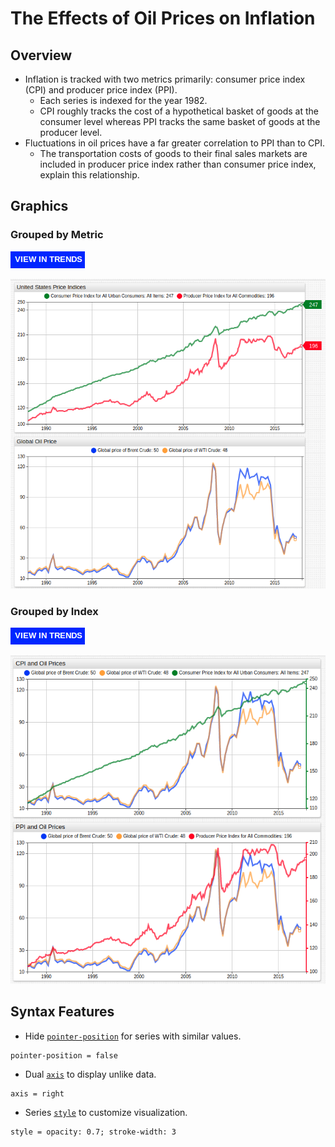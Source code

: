 # The Effects of Oil Prices on Inflation

## Overview

* Inflation is tracked with two metrics primarily: consumer price index (CPI) and producer price index (PPI).
  * Each series is indexed for the year 1982.
  * CPI roughly tracks the cost of a hypothetical basket of goods at the consumer level whereas PPI tracks the same basket of goods at the producer level.
* Fluctuations in oil prices have a far greater correlation to PPI than to CPI.
  * The transportation costs of goods to their final sales markets are included in producer price index rather than consumer price index, explain this relationship.

## Graphics

### Grouped by Metric

[![](../images/button-new.png)](https://trends.axibase.com/363b5710#fullscreen)

![](./images/op-inflation-1.png)

### Grouped by Index

[![](../images/button-new.png)](https://trends.axibase.com/3bd070da#fullscreen)

![](./images/op-inflation-2.png)

## Syntax Features

* Hide [`pointer-position`](https://axibase.com/docs/charts/widgets/time-chart/#pointer-position) for series with similar values.

```ls
pointer-position = false
```

* Dual [`axis`](https://axibase.com/docs/charts/widgets/shared/#axis) to display unlike data.

```ls
axis = right
```

* Series [`style`](https://axibase.com/docs/charts/widgets/shared/#widget-style) to customize visualization.

```ls
style = opacity: 0.7; stroke-width: 3
```